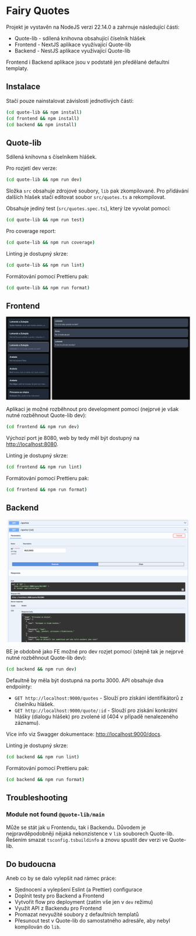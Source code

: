 # Fairy Quotes

Projekt je vystavěn na NodeJS verzi 22.14.0 a zahrnuje následující části:

- Quote-lib - sdílená knihovna obsahující číselník hlášek
- Frontend - NextJS aplikace využívající Quote-lib
- Backend - NestJS aplikace využívající Quote-lib

Frontend i Backend aplikace jsou v podstatě jen předělané defaultní templaty.

## Instalace

Stačí pouze nainstalovat závislosti jednotlivých částí:

```sh
(cd quote-lib && npm install)
(cd frontend && npm install)
(cd backend && npm install)
```

## Quote-lib

Sdílená knihovna s číselníkem hlášek.

Pro rozjetí dev verze:

```sh
(cd quote-lib && npm run dev)
```

Složka `src` obsahuje zdrojové soubory, `lib` pak zkompilované. Pro přidávání dalších hlašek stačí editovat soubor `src/quotes.ts` a rekompilovat.

Obsahuje jediný test (`src/quotes.spec.ts`), který lze vyvolat pomocí:

```sh
(cd quote-lib && npm run test)
```

Pro coverage report:

```sh
(cd quote-lib && npm run coverage)
```

Linting je dostupný skrze:

```sh
(cd quote-lib && npm run lint)
```

Formátování pomocí Prettieru pak:

```sh
(cd quote-lib && npm run format)
```

## Frontend

![Frontend app preview](preview/FE.png)

Aplikaci je možné rozběhnout pro development pomocí (nejprvé je však nutné rozběhnout Quote-lib dev):

```sh
(cd frontend && npm run dev)
```

Výchozí port je 8080, web by tedy měl být dostupný na [http://localhost:8080](http://localhost:8080).

Linting je dostupný skrze:

```sh
(cd frontend && npm run lint)
```

Formátování pomocí Prettieru pak:

```sh
(cd frontend && npm run format)
```

## Backend

![Backend app preview](preview/BE.png)

BE je obdobně jako FE možné pro dev rozjet pomocí (stejně tak je nejprvé nutné rozběhnout Quote-lib dev):

```sh
(cd backend && npm run dev)
```

Defaultně by měla být dostupná na portu 3000.
API obsahuje dva endpointy:

- `GET http://localhost:9000/quotes` - Slouží pro získání identifikátorů z číselníku hlášek.
- `GET http://localhost:9000/quote/:id` - Slouží pro ziskání konkrátní hlášky (dialogu hlášek) pro zvolené id (404 v případě nenalezeného záznamu).

Více info viz Swagger dokumentace: [http://localhost:9000/docs](http://localhost:9000/docs).

Linting je dostupný skrze:

```sh
(cd backend && npm run lint)
```

Formátování pomocí Prettieru pak:

```sh
(cd backend && npm run format)
```

## Troubleshooting

### Module not found `@quote-lib/main`

Může se stát jak u Frontendu, tak i Backendu. Důvodem je nejpravděpodobněji nějaká nekonzistence v `lib` souborech Quote-lib.
Řešením smazat `tsconfig.tsbuildinfo` a znovu spustit dev verzi ve Quote-lib.

## Do budoucna

Aneb co by se dalo vylepšit nad rámec práce:

- Sjednocení a vylepšení Eslint (a Prettier) configurace
- Doplnit testy pro Backend a Frontend
- Vytvořit flow pro deployment (zatím vše jen v `dev` režimu)
- Využít API z Backendu pro Frontend
- Promazat nevyužité soubory z defaultních templatů
- Přesunout test v Quote-lib do samostatného adresáře, aby nebyl kompilován do `lib`.

